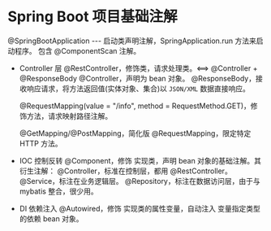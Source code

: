 # Spring Boot 项目基础注解
@SpringBootApplication --- 启动类声明注解，SpringApplication.run 方法来启动程序。
    包含 @ComponentScan 注解。

- Controller 层
  @RestController，修饰类，请求处理类。<==> @Controller + @ResponseBody
    @Controller，声明为 bean 对象。
    @ResponseBody，接收响应请求，将方法返回值(实体对象、集合)以 `JSON/XML` 数据直接响应。

  @RequestMapping(value = "/info", method = RequestMethod.GET)，修饰方法，请求映射路径注解。

  @GetMapping/@PostMapping，简化版 @RequestMapping，限定特定 HTTP 方法。

- IOC 控制反转
  @Component，修饰 实现类，声明 bean 对象的基础注解。其衍生注解：
    @Controller，标准在控制层，都用 @RestController。
    @Service，标注在业务逻辑层。
    @Repository，标注在数据访问层，由于与 mybatis 整合，很少用。

- DI 依赖注入
  @Autowired，修饰 实现类的属性变量，自动注入 变量指定类型 的依赖 bean 对象。 
 
 